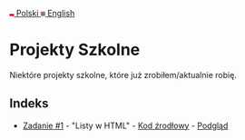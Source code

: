 <a href="https://github.com/jmalawka/school/blob/main/README_PL.md"><img src="https://raw.githubusercontent.com/lipis/flag-icons/main/flags/1x1/pl.svg" width="8" height="8"> Polski </img></a>
<a href="https://github.com/jmalawka/school/blob/main/README.md"><img src="https://raw.githubusercontent.com/lipis/flag-icons/main/flags/1x1/gb.svg" width="8" height="8"> English </img></a>

# Projekty Szkolne
Niektóre projekty szkolne, które już zrobiłem/aktualnie robię.

## Indeks
- [Zadanie #1](https://raw.githubusercontent.com/jmalawka/school/main/tasks/html/lists/task.png) - "Listy w HTML" - [Kod źrodłowy](https://github.com/jmalawka/school/blob/main/tasks/html/lists/index.html) - [Podgląd](https://jmalawka.github.io/school/tasks/html/lists/index.html)